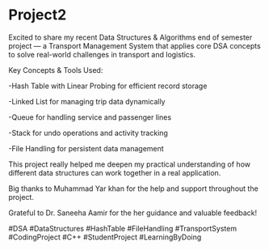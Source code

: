 # Project2
Excited to share my recent Data Structures & Algorithms end of semester project — a Transport Management System that applies core DSA concepts to solve real-world challenges in transport and logistics.

Key Concepts & Tools Used:

-Hash Table with Linear Probing for efficient record storage

-Linked List for managing trip data dynamically

-Queue for handling service and passenger lines

-Stack for undo operations and activity tracking

-File Handling for persistent data management



This project really helped me deepen my practical understanding of how different data structures can work together in a real application. 



Big thanks to Muhammad Yar khan for the help and support throughout the project.

 Grateful to Dr. Saneeha Aamir for the her guidance and valuable feedback!

#DSA #DataStructures #HashTable #FileHandling #TransportSystem #CodingProject #C++ #StudentProject #LearningByDoing

